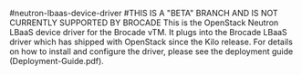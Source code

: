 #neutron-lbaas-device-driver
#THIS IS A "BETA" BRANCH AND IS NOT CURRENTLY SUPPORTED BY BROCADE
This is the OpenStack Neutron LBaaS device driver for the Brocade vTM. It plugs into the Brocade LBaaS driver which has shipped with OpenStack since the Kilo release. For details on how to install and configure the driver, please see the deployment guide (Deployment-Guide.pdf).
